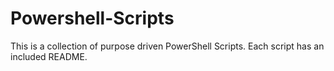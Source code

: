# Powershell-Scripts
This is a collection of purpose driven PowerShell Scripts.  Each script has an included README.
